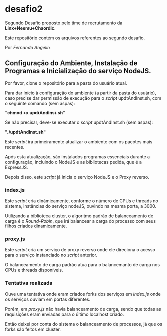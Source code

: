 # desafio2

Segundo Desafio proposto pelo time de recrutamento da **Linx+Neemu+Chaordic**.

Este repositório contém os arquivos referentes ao segundo desafio.

Por _Fernando Angelin_

## Configuração do Ambiente, Instalação de Programas e Inicialização do serviço NodeJS.

Por favor, clone o repositório para a pasta do usuário atual.

Para dar início à configuração do ambiente (a partir da pasta do usuário), caso precise dar permissão de execução para o _script_ updtAndInst.sh, com o seguinte comando (sem aspas):

**"chmod +x updtAndInst.sh"**

Se não precisar, deve-se executar o _script_ updtAndInst.sh (sem aspas):

**"./updtAndInst.sh"**

Este _script_ irá primeiramente atualizar o ambiente com os pacotes mais recentes.

Após esta atualização, são instalados programas essenciais durante a configuração, incluindo o NodeJS e as bibliotecas pedida, que é a ExpressJS.

Depois disso, este _script_ já inicia o serviço NodeJS e o Proxy reverso.

### index.js

Este _script_ cria dinâmicamente, conforme o número de CPUs e threads no sistema, instâncias do serviço nodeJS, ouvindo na mesma porta, a 3000.

Utilizando a biblioteca cluster, o algoritmo padrão de balanceamento de carga é o _Round-Robin_, que irá balancear a carga do processo com seus filhos criados dinamicamente.

### proxy.js

Este _script_ cria um serviço de proxy reverso onde ele direciona o acesso para o serviço instanciado no _script_ anterior.

O balanceamento de carga padrão atua para o balancemanto de carga nos CPUs e threads disponíveis.

### Tentativa realizada

Ouve uma tentativa onde eram criados forks dos serviços em _index.js_ onde os serviços ouviam em portas diferentes.

Porém, em _proxy.js_ não havia balanceamento de carga, sendo que todas as requisições eram enviadas para o último localhost criado.

Então deixei por conta do sistema o balanceamento de processos, já que os forks são feitos em cluster.